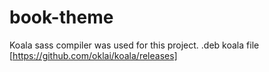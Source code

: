 # book-theme

Koala sass compiler was used for this project.
.deb koala file  [https://github.com/oklai/koala/releases]
